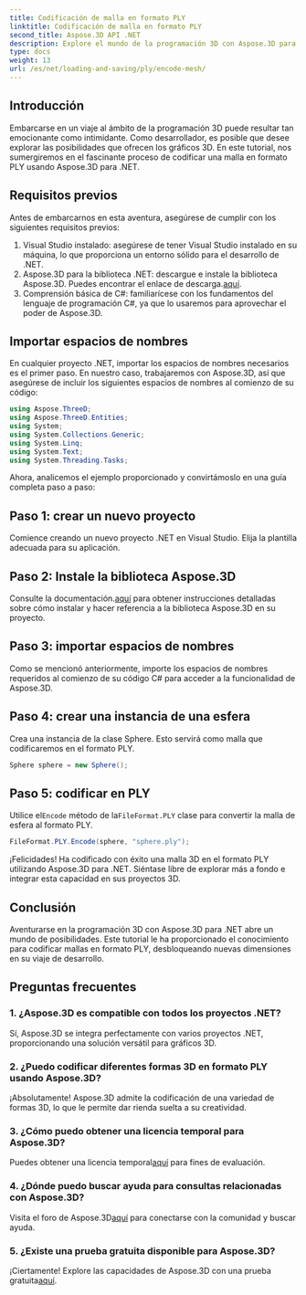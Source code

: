 ```yaml
---
title: Codificación de malla en formato PLY
linktitle: Codificación de malla en formato PLY
second_title: Aspose.3D API .NET
description: Explore el mundo de la programación 3D con Aspose.3D para .NET. Aprenda a codificar mallas en formato PLY sin esfuerzo. ¡Mejora tu juego de desarrollo!
type: docs
weight: 13
url: /es/net/loading-and-saving/ply/encode-mesh/
---
```

## Introducción
Embarcarse en un viaje al ámbito de la programación 3D puede resultar tan emocionante como intimidante. Como desarrollador, es posible que desee explorar las posibilidades que ofrecen los gráficos 3D. En este tutorial, nos sumergiremos en el fascinante proceso de codificar una malla en formato PLY usando Aspose.3D para .NET.
## Requisitos previos
Antes de embarcarnos en esta aventura, asegúrese de cumplir con los siguientes requisitos previos:
1. Visual Studio instalado: asegúrese de tener Visual Studio instalado en su máquina, lo que proporciona un entorno sólido para el desarrollo de .NET.
2. Aspose.3D para la biblioteca .NET: descargue e instale la biblioteca Aspose.3D. Puedes encontrar el enlace de descarga.[aquí](https://releases.aspose.com/3d/net/).
3. Comprensión básica de C#: familiarícese con los fundamentos del lenguaje de programación C#, ya que lo usaremos para aprovechar el poder de Aspose.3D.
## Importar espacios de nombres
En cualquier proyecto .NET, importar los espacios de nombres necesarios es el primer paso. En nuestro caso, trabajaremos con Aspose.3D, así que asegúrese de incluir los siguientes espacios de nombres al comienzo de su código:
```csharp
using Aspose.ThreeD;
using Aspose.ThreeD.Entities;
using System;
using System.Collections.Generic;
using System.Linq;
using System.Text;
using System.Threading.Tasks;
```
Ahora, analicemos el ejemplo proporcionado y convirtámoslo en una guía completa paso a paso:
## Paso 1: crear un nuevo proyecto
Comience creando un nuevo proyecto .NET en Visual Studio. Elija la plantilla adecuada para su aplicación.
## Paso 2: Instale la biblioteca Aspose.3D
 Consulte la documentación.[aquí](https://reference.aspose.com/3d/net/) para obtener instrucciones detalladas sobre cómo instalar y hacer referencia a la biblioteca Aspose.3D en su proyecto.
## Paso 3: importar espacios de nombres
Como se mencionó anteriormente, importe los espacios de nombres requeridos al comienzo de su código C# para acceder a la funcionalidad de Aspose.3D.
## Paso 4: crear una instancia de una esfera
Crea una instancia de la clase Sphere. Esto servirá como malla que codificaremos en el formato PLY.
```csharp
Sphere sphere = new Sphere();
```
## Paso 5: codificar en PLY
 Utilice el`Encode` método de la`FileFormat.PLY` clase para convertir la malla de esfera al formato PLY.
```csharp
FileFormat.PLY.Encode(sphere, "sphere.ply");
```
¡Felicidades! Ha codificado con éxito una malla 3D en el formato PLY utilizando Aspose.3D para .NET. Siéntase libre de explorar más a fondo e integrar esta capacidad en sus proyectos 3D.
## Conclusión
Aventurarse en la programación 3D con Aspose.3D para .NET abre un mundo de posibilidades. Este tutorial le ha proporcionado el conocimiento para codificar mallas en formato PLY, desbloqueando nuevas dimensiones en su viaje de desarrollo.
## Preguntas frecuentes
### 1. ¿Aspose.3D es compatible con todos los proyectos .NET?
Sí, Aspose.3D se integra perfectamente con varios proyectos .NET, proporcionando una solución versátil para gráficos 3D.
### 2. ¿Puedo codificar diferentes formas 3D en formato PLY usando Aspose.3D?
¡Absolutamente! Aspose.3D admite la codificación de una variedad de formas 3D, lo que le permite dar rienda suelta a su creatividad.
### 3. ¿Cómo puedo obtener una licencia temporal para Aspose.3D?
 Puedes obtener una licencia temporal[aquí](https://purchase.aspose.com/temporary-license/) para fines de evaluación.
### 4. ¿Dónde puedo buscar ayuda para consultas relacionadas con Aspose.3D?
 Visita el foro de Aspose.3D[aquí](https://forum.aspose.com/c/3d/18) para conectarse con la comunidad y buscar ayuda.
### 5. ¿Existe una prueba gratuita disponible para Aspose.3D?
 ¡Ciertamente! Explore las capacidades de Aspose.3D con una prueba gratuita[aquí](https://releases.aspose.com/).